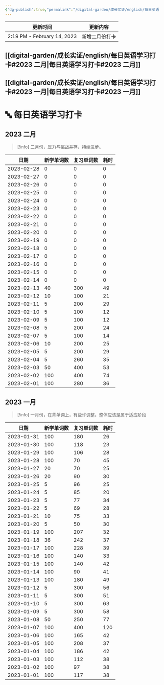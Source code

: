 ```yaml
---
{"dg-publish":true,"permalink":"/digital-garden/成长实证/english/每日英语学习打卡/"}
---
```



| 更新时间                        | 更新内容    |
| --------------------------- | ------- |
| 2:19 PM - February 14, 2023 | 新增二月份打卡 |


## [[digital-garden/成长实证/english/每日英语学习打卡#2023 二月\|每日英语学习打卡#2023 二月]]

## [[digital-garden/成长实证/english/每日英语学习打卡#2023 一月\|每日英语学习打卡#2023 一月]]

# 🔤 每日英语学习打卡

## 2023 二月

> [!info] 二月份，压力与挑战并存，持续进步。

| 日期         | 新学单词数 | 复习单词数 | 耗时 |
| ---------- | ----- | ----- | -- |
| 2023-02-28 | 0     | 0     | 0  |
| 2023-02-27 | 0     | 0     | 0  |
| 2023-02-26 | 0     | 0     | 0  |
| 2023-02-25 | 0     | 0     | 0  |
| 2023-02-24 | 0     | 0     | 0  |
| 2023-02-23 | 0     | 0     | 0  |
| 2023-02-22 | 0     | 0     | 0  |
| 2023-02-21 | 0     | 0     | 0  |
| 2023-02-20 | 0     | 0     | 0  |
| 2023-02-19 | 0     | 0     | 0  |
| 2023-02-18 | 0     | 0     | 0  |
| 2023-02-17 | 0     | 0     | 0  |
| 2023-02-16 | 0     | 0     | 0  |
| 2023-02-15 | 0     | 0     | 0  |
| 2023-02-14 | 0     | 0     | 0  |
| 2023-02-13 | 40    | 300   | 49 |
| 2023-02-12 | 10    | 100   | 21 |
| 2023-02-11 | 5     | 200   | 29 |
| 2023-02-10 | 5     | 100   | 12 |
| 2023-02-09 | 5     | 100   | 12 |
| 2023-02-08 | 5     | 200   | 24 |
| 2023-02-07 | 5     | 100   | 14 |
| 2023-02-06 | 10    | 200   | 25 |
| 2023-02-05 | 5     | 200   | 29 |
| 2023-02-04 | 5     | 260   | 35 |
| 2023-02-03 | 50    | 400   | 53 |
| 2023-02-02 | 100   | 400   | 74 |
| 2023-02-01 | 100   | 280   | 36 |


## 2023 一月

> [!info] 一月份，在背单词上，有些许调整，整体应该是属于适应阶段

| 日期         | 新学单词数 | 复习单词数 | 耗时  |
| ---------- | ----- | ----- | --- |
| 2023-01-31 | 100   | 180   | 26  |
| 2023-01-30 | 100   | 118   | 23  |
| 2023-01-29 | 100   | 106   | 28  |
| 2023-01-28 | 100   | 70    | 45  |
| 2023-01-27 | 20    | 70    | 25  |
| 2023-01-26 | 20    | 90    | 30  |
| 2023-01-25 | 5     | 96    | 25  |
| 2023-01-24 | 5     | 85    | 20  |
| 2023-01-23 | 5     | 77    | 34  |
| 2023-01-22 | 5     | 69    | 28  |
| 2023-01-21 | 10    | 75    | 33  |
| 2023-01-20 | 5     | 50    | 30  |
| 2023-01-19 | 100   | 207   | 32  |
| 2023-01-18 | 36    | 242   | 37  |
| 2023-01-17 | 100   | 228   | 39  |
| 2023-01-16 | 100   | 140   | 33  |
| 2023-01-15 | 100   | 140   | 42  |
| 2023-01-14 | 100   | 90    | 41  |
| 2023-01-13 | 100   | 180   | 49  |
| 2023-01-12 | 5     | 300   | 56  |
| 2023-01-11 | 5     | 300   | 51  |
| 2023-01-10 | 5     | 300   | 63  |
| 2023-01-09 | 5     | 300   | 58  |
| 2023-01-08 | 50    | 250   | 77  |
| 2023-01-07 | 100   | 400   | 120 |
| 2023-01-06 | 100   | 165   | 42  |
| 2023-01-05 | 100   | 208   | 37  |
| 2023-01-04 | 100   | 186   | 42  |
| 2023-01-03 | 100   | 112   | 38  |
| 2023-01-02 | 100   | 97    | 38  |
| 2023-01-01 | 100   | 117   | 38  |

